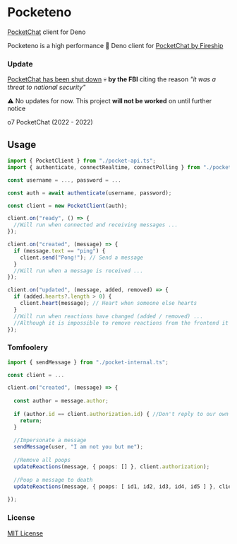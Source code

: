 # Pocketeno
[PocketChat](https://pocketchat.fireship.app/) client for Deno

Pocketeno is a high performance 🚀 Deno client for [PocketChat by Fireship](https://www.youtube.com/watch?v=gUYBFDPZ5qk)

### Update

[PocketChat has been shut down](https://www.youtube.com/watch?v=M93w3TjzVUE) 💀 **by the FBI** citing the reason *"it was a threat to national security"*

⚠ No updates for now. This project **will not be worked** on until further notice

o7 PocketChat (2022 - 2022)

## Usage

```typescript
import { PocketClient } from "./pocket-api.ts";
import { authenticate, connectRealtime, connectPolling } from "./pocket-internal.ts";

const username = ..., password = ...

const auth = await authenticate(username, password);

const client = new PocketClient(auth);

client.on("ready", () => {
  //Will run when connected and receiving messages ...
});

client.on("created", (message) => {
  if (message.text == "ping") {
    client.send("Pong!"); // Send a message
  }
  //Will run when a message is received ...
});

client.on("updated", (message, added, removed) => {
  if (added.hearts?.length > 0) {
    client.heart(message); // Heart when someone else hearts
  }
  //Will run when reactions have changed (added / removed) ...
  //Although it is impossible to remove reactions from the frontend it IS POSSIBLE
});
```

### Tomfoolery

```typescript
import { sendMessage } from "./pocket-internal.ts";

const client = ...

client.on("created", (message) => { 
  
  const author = message.author;
  
  if (author.id == client.authorization.id) { //Don't reply to our own messages
    return;
  }
  
  //Impersonate a message
  sendMessage(user, "I am not you but me");
  
  //Remove all poops
  updateReactions(message, { poops: [] }, client.authorization);
  
  //Poop a message to death
  updateReactions(message, { poops: [ id1, id2, id3, id4, id5 ] }, client.authorization);
  
});
```

### License

[MIT License](LICENSE)